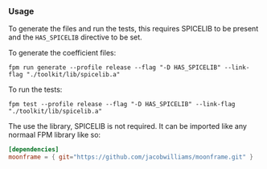 
### Usage

To generate the files and run the tests, this requires SPICELIB to be present and the `HAS_SPICELIB` directive to be set.

To generate the coefficient files:
```
fpm run generate --profile release --flag "-D HAS_SPICELIB" --link-flag "./toolkit/lib/spicelib.a"
```

To run the tests:
```
fpm test --profile release --flag "-D HAS_SPICELIB" --link-flag "./toolkit/lib/spicelib.a"
```

The use the library, SPICELIB is not required. It can be imported like any normaal FPM library like so:

```toml
[dependencies]
moonframe = { git="https://github.com/jacobwilliams/moonframe.git" }
```
